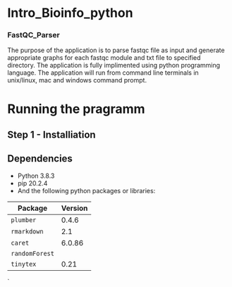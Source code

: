 # Intro_Bioinfo_python

### **FastQC_Parser**

The purpose of the application is to parse fastqc file as input and generate appropriate graphs for each fastqc module and txt file to specified directory. The application is fully implimented using python programming language. The application will run from command line terminals in unix/linux, mac and windows command prompt. 

# Running the pragramm

## **Step 1 - Installiation**
## **Dependencies**
 * Python 3.8.3 
 * pip 20.2.4
 * And the following python packages or libraries:
 
 | Package | Version | 
 |-------|-------|
 | `plumber` | 0.4.6 |   
 | `rmarkdown` | 2.1 |  
 | `caret` | 6.0.86 | 
 | `randomForest` |  
 | `tinytex` | 0.21 | 
 `
